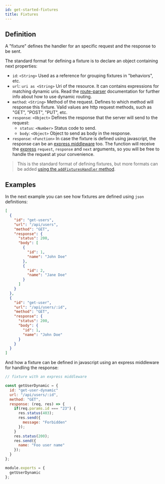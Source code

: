 ```yaml
---
id: get-started-fixtures
title: Fixtures
---
```


## Definition

A "fixture" defines the handler for an specific request and the response to be sent.

The standard format for defining a fixture is to declare an object containing next properties:

* `id`: `<String>` Used as a reference for grouping fixtures in "behaviors", etc.
* `url`: `uri as <String>` Uri of the resource. It can contains expressions for matching dynamic uris. Read the [route-parser](https://www.npmjs.com/package/route-parser) documentation for further info about how to use dynamic routing.
* `method`: `<String>` Method of the request. Defines to which method will response this fixture. Valid values are http request methods, such as "GET", "POST", "PUT", etc.
* `response`: `<Object>` Defines the response that the server will send to the request:
  * `status`: `<Number>` Status code to send.
  * `body`: `<Object>` Object to send as body in the response.
* `response`: `<Function>` In case the fixture is defined using javascript, the response can be an [express middleware](http://expressjs.com/en/guide/using-middleware.html) too. The function will receive the [express](http://expressjs.com/es/api.html) `request`, `response` and `next` arguments, so you will be free to handle the request at your convenience.

> This is the standard format of defining fixtures, but more formats can be added [using the `addFixturesHandler` method](advanced-custom-fixtures-handlers).

## Examples

In the next example you can see how fixtures are defined using `json` definitions:

```json
[
  {
    "id": "get-users",
    "url": "/api/users",
    "method": "GET",
    "response": {
      "status": 200,
      "body": [
        {
          "id": 1,
          "name": "John Doe"
        },
        {
          "id": 2,
          "name": "Jane Doe"
        }
      ]
    }
  }, 
  {
    "id": "get-user",
    "url": "/api/users/:id",
    "method": "GET",
    "response": {
      "status": 200,
      "body": {
        "id": 1,
        "name": "John Doe"
      }
    }
  }
]
```

And how a fixture can be defined in javascript using an express middleware for handling the response:

```javascript
// fixture with an express middleware

const getUserDynamic = {
  id: "get-user-dynamic"
  url: "/api/users/:id",
  method: "GET",
  response: (req, res) => {
    if(req.params.id === "23") {
      res.status(403);
      res.send({
        message: "Forbidden"
      });
    }
    res.status(200);
    res.send({
      name: "Foo user name"
    });
  }
};

module.exports = {
  getUserDynamic
};
```
